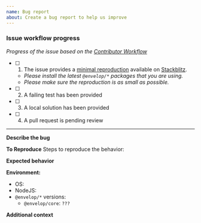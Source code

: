 ```yaml
---
name: Bug report
about: Create a bug report to help us improve
---
```


### Issue workflow progress

_Progress of the issue based on the [Contributor Workflow](https://github.com/the-guild-org/Stack/blob/master/CONTRIBUTING.md#a-typical-contributor-workflow)_

- [ ] 1. The issue provides a [minimal reproduction](https://en.wikipedia.org/wiki/Minimal_reproducible_example) available on [Stackblitz](https://stackblitz.com/fork/node).
  - _Please install the latest `@envelop/*` packages that you are using._
  - _Please make sure the reproduction is as small as possible._
- [ ] 2. A failing test has been provided
- [ ] 3. A local solution has been provided
- [ ] 4. A pull request is pending review



---


**Describe the bug**
<!-- A clear and concise description of what the bug is. -->

**To Reproduce**
Steps to reproduce the behavior:

**Expected behavior**
<!-- A clear and concise description of what you expected to happen. -->

**Environment:**

- OS:
- NodeJS:
- `@envelop/*` versions:
  - `@envelop/core`: `???`

**Additional context**
<!-- Add any other context about the problem here. -->
